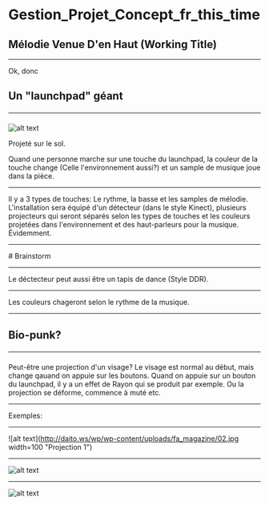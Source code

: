 # Gestion_Projet_Concept_fr_this_time

## Mélodie Venue D'en Haut (Working Title)
<hr>
Ok, donc


## **Un "launchpad" géant**<hr>
![alt text](https://m.media-amazon.com/images/I/81W2-6gvkqL._AC_SX425_.jpg "Logo Title Text 1")

Projeté sur le sol.

Quand une personne marche sur une touche du launchpad, la couleur de la touche change (Celle l'environnement aussi?) et un sample de musique joue dans la pièce. 
<hr>
Il y a 3 types de touches: Le rythme, la basse et les samples de mélodie. L'installation sera équipé d'un détecteur (dans le style Kinect), plusieurs projecteurs qui seront séparés selon les types de touches et les couleurs projetées dans l'environnement et des haut-parleurs pour la musique. Évidemment.<hr>
# Brainstorm<hr>
Le déctecteur peut aussi être un tapis de dance (Style DDR).<hr>
Les couleurs chageront selon le rythme de la musique.<hr>


## **Bio-punk?**<hr>
 Peut-être une projection d'un visage?
Le visage est normal au début, mais change qauand on appuie sur les boutons.
Quand on appuie sur un bouton du launchpad, il y a un effet de Rayon qui se produit par exemple. Ou la projection se déforme, commence à muté etc.<hr>
Exemples: <hr>
![alt text](http://daito.ws/wp/wp-content/uploads/fa_magazine/02.jpg width=100 "Projection 1")<hr>
![alt text](https://www.futurity.org/wp/wp-content/uploads/2019/10/woman-face-and-wall-projection.jpg "Projection 2")<hr>
![alt text](http://www.vision.ict.e.titech.ac.jp/projects/faceDPM/FaceDPM_04.jpg "Projection 3")
